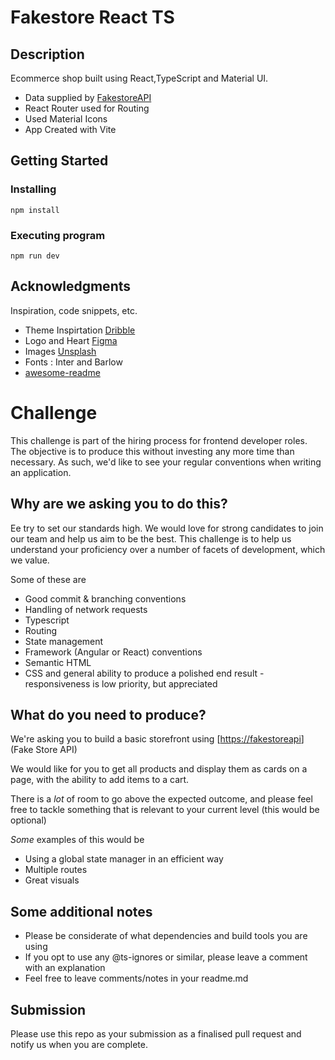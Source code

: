 # Fakestore React TS

## Description

Ecommerce shop built using React,TypeScript and Material UI.

- Data supplied by [FakestoreAPI](https://fakestoreapi.com/)
- React Router used for Routing
- Used Material Icons
- App Created with Vite

## Getting Started

### Installing

```
npm install
```

### Executing program

```
npm run dev
```

## Acknowledgments

Inspiration, code snippets, etc.

- Theme Inspirtation [Dribble](https://dribbble.com/shots/8835136-E-store)
- Logo and Heart [Figma](https://www.figma.com/community/file/915415016682042596)
- Images [Unsplash](https://unsplash.com)
- Fonts : Inter and Barlow
- [awesome-readme](https://github.com/matiassingers/awesome-readme)

# Challenge

This challenge is part of the hiring process for frontend developer roles. The objective is to produce this without investing any more time than necessary. As such, we'd like to see your regular conventions when writing an application.

## Why are we asking you to do this?

Ee try to set our standards high. We would love for strong candidates to join our team and help us aim to be the best. This challenge is to help us understand your proficiency over a number of facets of development, which we value.

Some of these are

- Good commit & branching conventions
- Handling of network requests
- Typescript
- Routing
- State management
- Framework (Angular or React) conventions
- Semantic HTML
- CSS and general ability to produce a polished end result - responsiveness is low priority, but appreciated

## What do you need to produce?

We're asking you to build a basic storefront using [[https://fakestoreapi](https://fakestoreapi.com/)](Fake Store API)

We would like for you to get all products and display them as cards on a page, with the ability to add items to a cart.

There is a _lot_ of room to go above the expected outcome, and please feel free to tackle something that is relevant to your current level (this would be optional)

_Some_ examples of this would be

- Using a global state manager in an efficient way
- Multiple routes
- Great visuals

## Some additional notes

- Please be considerate of what dependencies and build tools you are using
- If you opt to use any @ts-ignores or similar, please leave a comment with an explanation
- Feel free to leave comments/notes in your readme.md

## Submission

Please use this repo as your submission as a finalised pull request and notify us when you are complete.
